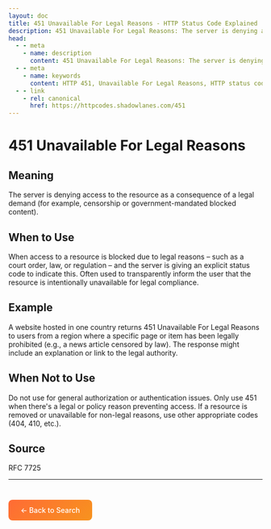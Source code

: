 ```yaml
---
layout: doc
title: 451 Unavailable For Legal Reasons - HTTP Status Code Explained
description: 451 Unavailable For Legal Reasons: The server is denying access to the resource as a consequence of a legal demand (for example, censorship or government-mandated blocked cont...
head:
  - - meta
    - name: description
      content: 451 Unavailable For Legal Reasons: The server is denying access to the resource as a consequence of a legal demand (for example, censorship or government-mandated blocked cont...
  - - meta
    - name: keywords
      content: HTTP 451, Unavailable For Legal Reasons, HTTP status code, REST API, web development
  - - link
    - rel: canonical
      href: https://httpcodes.shadowlanes.com/451
---
```


<script setup>
const structuredData = {
  "@context": "https://schema.org",
  "@type": "TechArticle",
  "headline": "451 Unavailable For Legal Reasons - HTTP Status Code",
  "description": "The server is denying access to the resource as a consequence of a legal demand (for example, censorship or government-mandated blocked content).",
  "url": "https://httpcodes.shadowlanes.com/451",
  "keywords": "HTTP 451, Unavailable For Legal Reasons, HTTP status code",
  "articleBody": "The server is denying access to the resource as a consequence of a legal demand (for example, censorship or government-mandated blocked content). When access to a resource is blocked due to legal reasons – such as a court order, law, or regulation – and the server is giving an explicit status code to indicate this. Often used to transparently inform the user that the resource is intentionally unavailable for legal compliance.",
  "publisher": {
    "@type": "Organization",
    "name": "HTTP Codes Explainer"
  }
}
</script>

<script type="application/ld+json" v-html="JSON.stringify(structuredData)"></script>

# 451 Unavailable For Legal Reasons

## Meaning

The server is denying access to the resource as a consequence of a legal demand (for example, censorship or government-mandated blocked content).

## When to Use

When access to a resource is blocked due to legal reasons – such as a court order, law, or regulation – and the server is giving an explicit status code to indicate this. Often used to transparently inform the user that the resource is intentionally unavailable for legal compliance.

## Example

A website hosted in one country returns 451 Unavailable For Legal Reasons to users from a region where a specific page or item has been legally prohibited (e.g., a news article censored by law). The response might include an explanation or link to the legal authority.

## When Not to Use

Do not use for general authorization or authentication issues. Only use 451 when there's a legal or policy reason preventing access. If a resource is removed or unavailable for non-legal reasons, use other appropriate codes (404, 410, etc.).

## Source

RFC 7725

---

<div style="margin-top: 40px;">
  <a href="/" style="display: inline-block; padding: 12px 24px; background: linear-gradient(135deg, #ff6b35, #f7931e); color: white; text-decoration: none; border-radius: 8px; font-weight: 500;">← Back to Search</a>
</div>
